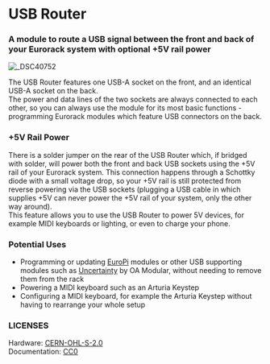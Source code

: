 # USB Router
### A module to route a USB signal between the front and back of your Eurorack system with optional +5V rail power

![_DSC40752](https://github.com/roryjamesallen/usb-router/assets/79809962/5c58ecf1-83e9-47d2-8efa-ea47aaac8705)

The USB Router features one USB-A socket on the front, and an identical USB-A socket on the back.  
The power and data lines of the two sockets are always connected to each other, so you can always use the module for its most basic functions - programming Eurorack modules which feature USB connectors on the back.

### +5V Rail Power
There is a solder jumper on the rear of the USB Router which, if bridged with solder, will power both the front and back USB sockets using the +5V rail of your Eurorack system. This connection happens through a Schottky diode with a small voltage drop, so your +5V rail is still protected from reverse powering via the USB sockets (plugging a USB cable in which supplies +5V can never power the +5V rail of your system, only the other way around).  
This feature allows you to use the USB Router to power 5V devices, for example MIDI keyboards or lighting, or even to charge your phone.

### Potential Uses
- Programming or updating [EuroPi](https://github.com/Allen-Synthesis/EuroPi) modules or other USB supporting modules such as [Uncertainty](https://oamodular.org/products/uncertainty) by OA Modular, without needing to remove them from the rack
- Powering a MIDI keyboard such as an Arturia Keystep
- Configuring a MIDI keyboard, for example the Arturia Keystep without having to rearrange your whole setup


### LICENSES
Hardware: [CERN-OHL-S-2.0](https://spdx.org/licenses/CERN-OHL-S-2.0.html)  
Documentation: [CC0](https://creativecommons.org/share-your-work/public-domain/cc0/)
